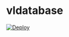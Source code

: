 # vldatabase

[![Deploy](https://www.herokucdn.com/deploy/button.png)](https://dashboard.heroku.com/new?template=https://github.com/asilendes/vldatabase)
